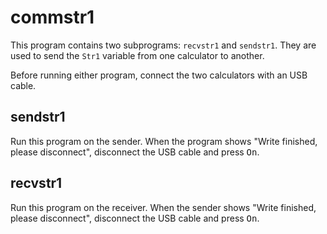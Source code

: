 # commstr1
This program contains two subprograms: `recvstr1` and `sendstr1`.
They are used to send the `Str1` variable from one calculator to another.

Before running either program, connect the two calculators with an USB cable.

## sendstr1
Run this program on the sender.
When the program shows "Write finished, please disconnect", disconnect the USB cable and press <kbd>On</kbd>.

## recvstr1
Run this program on the receiver.
When the sender shows "Write finished, please disconnect", disconnect the USB cable and press <kbd>On</kbd>.

